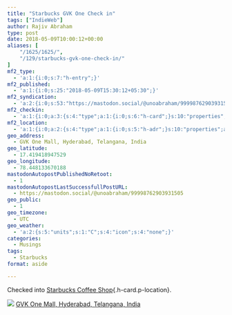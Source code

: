 ```yaml
---
title: "Starbucks GVK One Check in"
tags: ["IndieWeb"]
author: Rajiv Abraham
type: post
date: 2018-05-09T10:00:12+00:00
aliases: [
    "/1625/1625/",
    "/129/starbucks-gvk-one-check-in/"
]
mf2_type:
  - 'a:1:{i:0;s:7:"h-entry";}'
mf2_published:
  - 'a:1:{i:0;s:25:"2018-05-09T15:30:12+05:30";}'
mf2_syndication:
  - 'a:2:{i:0;s:53:"https://mastodon.social/@unoabraham/99998762903931505";i:1;s:72:"https://www.swarmapp.com/user/485549382/checkin/5af2c6ac3af988002cb82cc2";}'
mf2_checkin:
  - 'a:1:{i:0;a:3:{s:4:"type";a:1:{i:0;s:6:"h-card";}s:10:"properties";a:8:{s:4:"name";a:1:{i:0;s:21:"Starbucks Coffee Shop";}s:3:"url";a:1:{i:0;s:49:"https://foursquare.com/v/551aba89498e7ca6c75914ee";}s:8:"latitude";a:1:{i:0;d:17.41941894752865;}s:9:"longitude";a:1:{i:0;d:78.44813367018776;}s:14:"street-address";a:1:{i:0;s:12:"GVK One Mall";}s:8:"locality";a:1:{i:0;s:9:"Hyderabad";}s:6:"region";a:1:{i:0;s:9:"Telangana";}s:12:"country-name";a:1:{i:0;s:5:"India";}}s:5:"value";s:49:"https://foursquare.com/v/551aba89498e7ca6c75914ee";}}'
mf2_location:
  - 'a:1:{i:0;a:2:{s:4:"type";a:1:{i:0;s:5:"h-adr";}s:10:"properties";a:6:{s:8:"latitude";a:1:{i:0;d:17.41941894752865;}s:9:"longitude";a:1:{i:0;d:78.44813367018776;}s:14:"street-address";a:1:{i:0;s:12:"GVK One Mall";}s:8:"locality";a:1:{i:0;s:9:"Hyderabad";}s:6:"region";a:1:{i:0;s:9:"Telangana";}s:12:"country-name";a:1:{i:0;s:5:"India";}}}}'
geo_address:
  - GVK One Mall, Hyderabad, Telangana, India
geo_latitude:
  - 17.419418947529
geo_longitude:
  - 78.448133670188
mastodonAutopostPublishedNoRetoot:
  - 1
mastodonAutopostLastSuccessfullPostURL:
  - https://mastodon.social/@unoabraham/99998762903931505
geo_public:
  - 1
geo_timezone:
  - UTC
geo_weather:
  - 'a:2:{s:5:"units";s:1:"C";s:4:"icon";s:4:"none";}'
categories:
  - Musings
tags:
  - Starbucks
format: aside

---
```

Checked into [Starbucks Coffee Shop][1]{.h-card.p-location}.

<p class="sloc-display">
  <img class="icon-location" aria-label="Location: " aria-hidden="true" src="https://abraham.uno/wp-content/plugins/simple-location/location.svg" /><span class="p-location"><data class="p-latitude" value="17.419419"></data> <data class="p-latitude" value="78.448134"></data><a href="http://maps.google.com/maps?q=loc:17.419418947529,78.448133670188">GVK One Mall, Hyderabad, Telangana, India</a></span><br />
</p>

 [1]: https://foursquare.com/v/551aba89498e7ca6c75914ee